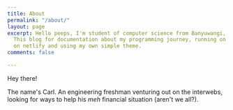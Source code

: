 ```yaml
---
title: About
permalink: "/about/"
layout: page
excerpt: Hello peeps, I'm student of computer science from Banyuwangi, living in Jogjakarta.
  This blog for documentation about my programming journey, running on jekyll, hosting
  on netlify and using my own simple theme.
comments: false

---
```

Hey there!

The name's Carl. An engineering freshman venturing out on the interwebs, looking for ways to help his _meh_ financial situation (aren't we all?). 